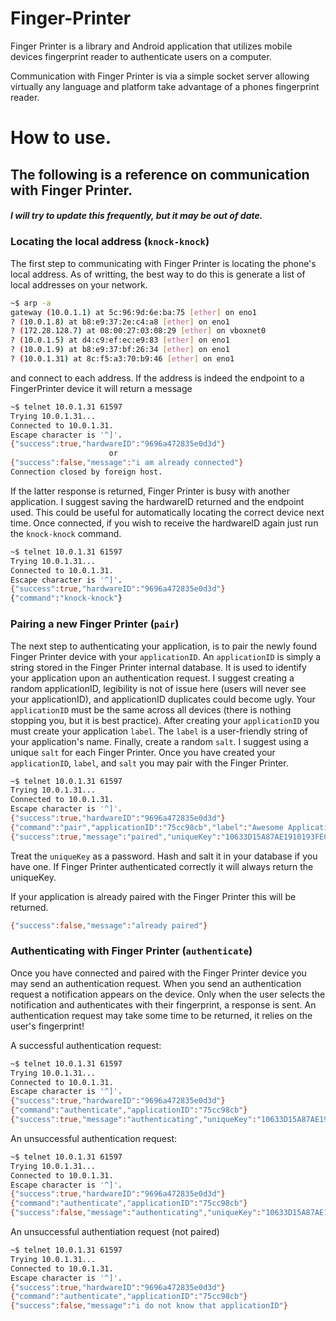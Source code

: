 # Finger-Printer
Finger Printer is a library and Android application that utilizes mobile devices fingerprint reader to authenticate users on a computer.

Communication with Finger Printer is via a simple socket server allowing virtually any language and platform take advantage of a phones fingerprint reader.

# How to use.
## The following is a reference on communication with Finger Printer.
##### I will try to update this frequently, but it may be out of date.

### Locating the local address (`knock-knock`)
The first step to communicating with Finger Printer is locating the phone's local address. As of writting, the best way to do this is generate a list of local addresses on your network.
```bash
~$ arp -a
gateway (10.0.1.1) at 5c:96:9d:6e:ba:75 [ether] on eno1
? (10.0.1.8) at b8:e9:37:2e:c4:a8 [ether] on eno1
? (172.28.128.7) at 08:00:27:03:08:29 [ether] on vboxnet0
? (10.0.1.5) at d4:c9:ef:ec:e9:83 [ether] on eno1
? (10.0.1.9) at b8:e9:37:bf:26:34 [ether] on eno1
? (10.0.1.31) at 8c:f5:a3:70:b9:46 [ether] on eno1
```
and connect to each address. If the address is indeed the endpoint to a FingerPrinter device it will return a message
```bash
~$ telnet 10.0.1.31 61597
Trying 10.0.1.31...
Connected to 10.0.1.31.
Escape character is '^]'.
{"success":true,"hardwareID":"9696a472835e0d3d"}
                      or
{"success":false,"message":"i am already connected"}
Connection closed by foreign host.
```
If the latter response is returned, Finger Printer is busy with another application. I suggest saving the hardwareID returned and the endpoint used. This could be useful for automatically locating the correct device next time.
Once connected, if you wish to receive the hardwareID again just run the `knock-knock` command.
```bash
~$ telnet 10.0.1.31 61597
Trying 10.0.1.31...
Connected to 10.0.1.31.
Escape character is '^]'.
{"success":true,"hardwareID":"9696a472835e0d3d"}
{"command":"knock-knock"}
```

### Pairing a new Finger Printer (`pair`)
The next step to authenticating your application, is to pair the newly found Finger Printer device with your `applicationID`. An `applicationID` is simply a string stored in the Finger Printer internal database. It is used to identify your application upon an authentication request. I suggest creating a random applicationID, legibility is not of issue here (users will never see your applicationID), and applicationID duplicates could become ugly. Your `applicationID` must be the same across all devices (there is nothing stopping you, but it is best practice).
After creating your `applicationID` you must create your application `label`. The `label` is a user-friendly string of your application's name. 
Finally, create a random `salt`. I suggest using a unique `salt` for each Finger Printer.
Once you have created your `applicationID`, `label`, and `salt` you may pair with the Finger Printer.
```bash
~$ telnet 10.0.1.31 61597
Trying 10.0.1.31...
Connected to 10.0.1.31.
Escape character is '^]'.
{"success":true,"hardwareID":"9696a472835e0d3d"}
{"command":"pair","applicationID":"75cc98cb","label":"Awesome Application","salt":"63cdd4a27657"}
{"success":true,"message":"paired","uniqueKey":"10633D15A87AE1910193FEC20889A2D8E5D5E2CF91715EB97E6BCC7DD998F12A","hardwareID":"9696a472835e0d3d"}
```

Treat the `uniqueKey` as a password. Hash and salt it in your database if you have one. If Finger Printer authenticated correctly it will always return the uniqueKey.

If your application is already paired with the Finger Printer this will be returned.
```bash
{"success":false,"message":"already paired"}
```

### Authenticating with Finger Printer (`authenticate`)
Once you have connected and paired with the Finger Printer device you may send an authentication request.
When you send an authentication request a notification appears on the device. Only when the user selects the notification and authenticates with their fingerprint, a response is sent. An authentication request may take some time to be returned, it relies on the user's fingerprint!

A successful authentication request:
```bash
~$ telnet 10.0.1.31 61597
Trying 10.0.1.31...
Connected to 10.0.1.31.
Escape character is '^]'.
{"success":true,"hardwareID":"9696a472835e0d3d"}
{"command":"authenticate","applicationID":"75cc98cb"}
{"success":true,"message":"authenticating","uniqueKey":"10633D15A87AE1910193FEC20889A2D8E5D5E2CF91715EB97E6BCC7DD998F12A"}
```
An unsuccessful authentication request:
```bash
~$ telnet 10.0.1.31 61597
Trying 10.0.1.31...
Connected to 10.0.1.31.
Escape character is '^]'.
{"success":true,"hardwareID":"9696a472835e0d3d"}
{"command":"authenticate","applicationID":"75cc98cb"}
{"success":false,"message":"authenticating","uniqueKey":"10633D15A87AE1910193FEC20889A2D8E5D5E2CF91715EB97E6BCC7DD998F12A"}
```
An unsuccessful authentiation request (not paired)
```bash
~$ telnet 10.0.1.31 61597
Trying 10.0.1.31...
Connected to 10.0.1.31.
Escape character is '^]'.
{"success":true,"hardwareID":"9696a472835e0d3d"}
{"command":"authenticate","applicationID":"75cc98cb"}
{"success":false,"message":"i do not know that applicationID"}
```



